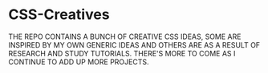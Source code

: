 # CSS-Creatives
THE REPO CONTAINS A BUNCH OF CREATIVE CSS IDEAS, SOME ARE INSPIRED BY MY OWN GENERIC IDEAS AND OTHERS ARE AS A RESULT OF RESEARCH AND STUDY TUTORIALS. THERE'S MORE TO COME AS I CONTINUE TO ADD UP MORE PROJECTS.
